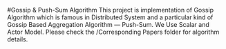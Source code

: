 #Gossip & Push-Sum Algorithm
This project is implementation of Gossip Algorithm which is famous in Distributed System and a particular kind of Gossip Based Aggregation Algorithm — Push-Sum. We Use Scalar and Actor Model.
Please check the /Corresponding Papers folder for algorithm details.